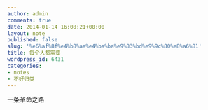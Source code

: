 ```yaml
---
author: admin
comments: true
date: 2014-01-14 16:08:21+00:00
layout: note
published: false
slug: '%e6%af%8f%e4%b8%aa%e4%ba%ba%e9%83%bd%e9%9c%80%e8%a6%81'
title: 每个人都需要
wordpress_id: 6431
categories:
- notes
- 不好归类
---
```


一条革命之路
